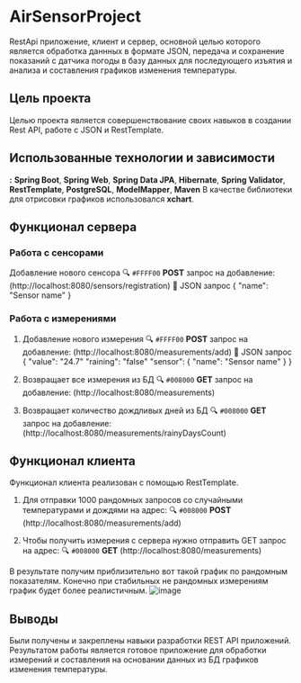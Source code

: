 # AirSensorProject

RestApi приложение, клиент и сервер, основной целью которого является обработка даннных в формате JSON, передача и сохранение показаний с датчика погоды в базу данных для последующего изъятия и анализа и составления графиков изменения температуры.
## Цель проекта
Целью проекта является совершенствование своих навыков в создании Rest API, работе с JSON и RestTemplate.
## Использованные технологии и зависимости
**:** **Spring Boot**, **Spring Web**, **Spring Data JPA**, **Hibernate**, **Spring Validator**, **RestTemplate**, **PostgreSQL**, **ModelMapper**, **Maven**
В качестве библиотеки для отрисовки графиков использовался **xchart**.

## Функционал сервера
### Работа с сенсорами
Добавление нового сенсора
:mag: `#FFFF00` **POST** запрос на добавление: (http://localhost:8080/sensors/registration)
:scroll: JSON запрос
{
    "name": "Sensor name"
}

### Работа с измерениями

1. Добавление нового измерения
:mag: `#FFFF00` **POST** запрос на добавление: (http://localhost:8080/measurements/add)
:scroll: JSON запрос
{
    "value": "24.7"
    "raining": "false"
    "sensor": {
    "name": "Sensor name"
   }
}

3. Возвращает все измерения из БД
:mag: `#008000` **GET** запрос на добавление: (http://localhost:8080/measurements)

4. Возвращает количество дождливых дней из БД
:mag: `#008000` **GET** запрос на добавление: (http://localhost:8080/measurements/rainyDaysCount)

## Функционал клиента

Функционал клиента реализован с помощью RestTemplate.

1. Для отправки 1000 рандомных запросов со случайными температурами и дождями на адрес:
:mag: `#008000` **POST** (http://localhost:8080/measurements/add)

2. Чтобы получить измерения с сервера нужно отправить GET запрос на адрес:
:mag: `#008000` **GET** (http://localhost:8080/measurements)

В результате получим приблизительно вот такой график по рандомным показателям. Конечно при стабильных не рандомных измерениям график будет более реалистичным.
![image](https://github.com/AleksandrRubsov/AirSensorProject/assets/70627203/ed3415d1-cf35-418a-bac6-3bb85d4786c2)

## Выводы
Были получены и закреплены навыки разработки REST API приложений. Результатом работы является готовое приложение для обработки измерений и составления на основании данных из БД графиков изменения температуры. 





